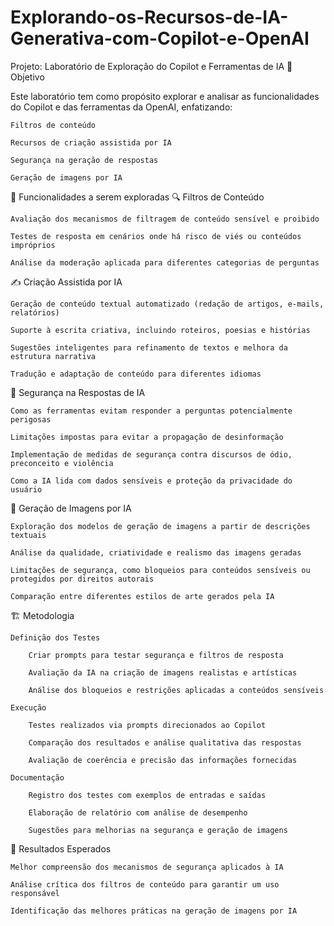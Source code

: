 # Explorando-os-Recursos-de-IA-Generativa-com-Copilot-e-OpenAI

Projeto: Laboratório de Exploração do Copilot e Ferramentas de IA
📌 Objetivo

Este laboratório tem como propósito explorar e analisar as funcionalidades do Copilot e das ferramentas da OpenAI, enfatizando:

    Filtros de conteúdo

    Recursos de criação assistida por IA

    Segurança na geração de respostas

    Geração de imagens por IA

🚀 Funcionalidades a serem exploradas
🔍 Filtros de Conteúdo

    Avaliação dos mecanismos de filtragem de conteúdo sensível e proibido

    Testes de resposta em cenários onde há risco de viés ou conteúdos impróprios

    Análise da moderação aplicada para diferentes categorias de perguntas

✍ Criação Assistida por IA

    Geração de conteúdo textual automatizado (redação de artigos, e-mails, relatórios)

    Suporte à escrita criativa, incluindo roteiros, poesias e histórias

    Sugestões inteligentes para refinamento de textos e melhora da estrutura narrativa

    Tradução e adaptação de conteúdo para diferentes idiomas

🔐 Segurança na Respostas de IA

    Como as ferramentas evitam responder a perguntas potencialmente perigosas

    Limitações impostas para evitar a propagação de desinformação

    Implementação de medidas de segurança contra discursos de ódio, preconceito e violência

    Como a IA lida com dados sensíveis e proteção da privacidade do usuário

🎨 Geração de Imagens por IA

    Exploração dos modelos de geração de imagens a partir de descrições textuais

    Análise da qualidade, criatividade e realismo das imagens geradas

    Limitações de segurança, como bloqueios para conteúdos sensíveis ou protegidos por direitos autorais

    Comparação entre diferentes estilos de arte gerados pela IA

🏗 Metodologia

    Definição dos Testes

        Criar prompts para testar segurança e filtros de resposta

        Avaliação da IA na criação de imagens realistas e artísticas

        Análise dos bloqueios e restrições aplicadas a conteúdos sensíveis

    Execução

        Testes realizados via prompts direcionados ao Copilot

        Comparação dos resultados e análise qualitativa das respostas

        Avaliação de coerência e precisão das informações fornecidas

    Documentação

        Registro dos testes com exemplos de entradas e saídas

        Elaboração de relatório com análise de desempenho

        Sugestões para melhorias na segurança e geração de imagens

📜 Resultados Esperados

    Melhor compreensão dos mecanismos de segurança aplicados à IA

    Análise crítica dos filtros de conteúdo para garantir um uso responsável

    Identificação das melhores práticas na geração de imagens por IA
    
    
    
    
